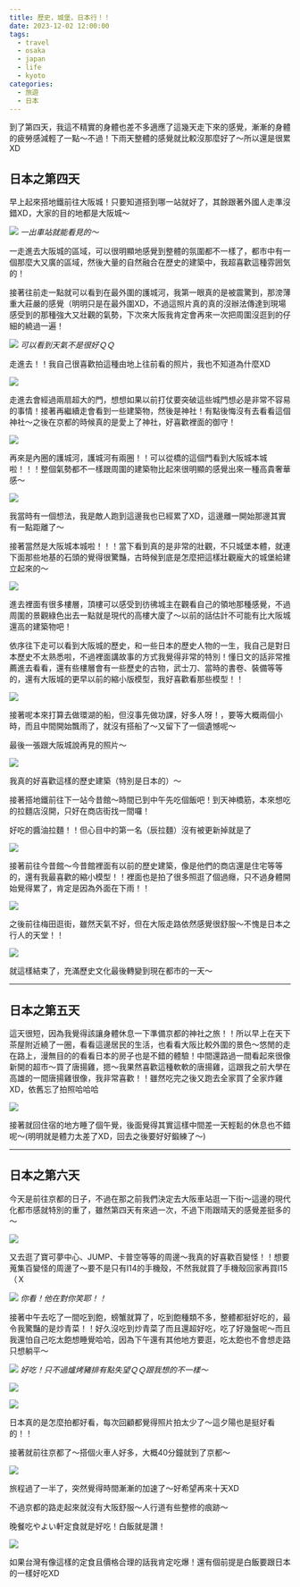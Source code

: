 ```yaml
---
title: 歷史，城堡，日本行！！
date: 2023-12-02 12:00:00
tags: 
  - travel
  - osaka
  - japan
  - life
  - kyoto
categories:
  - 旅遊
  - 日本
---
```


到了第四天，我這不精實的身體也差不多適應了這幾天走下來的感覺，漸漸的身體的疲勞感減輕了一點～不過！下雨天整體的感覺就比較沒那麼好了～所以還是很累XD

## 日本之第四天
早上起來搭地鐵前往大阪城！只要知道搭到哪一站就好了，其餘跟著外國人走準沒錯XD，大家的目的地都是大阪城～

![](images/2023-12-02歷史，城堡，日本行！！/1_4bq1chfZAhAi-iov83Dj-Q.webp)
*一出車站就能看見的～*

一走進去大阪城的區域，可以很明顯地感覺到整體的氛圍都不一樣了，都市中有一個那麼大又廣的區域，然後大量的自然融合在歷史的建築中，我超喜歡這種雰囲気的！

接著往前走一點就可以看到在最外圍的護城河，我第一眼真的是被震驚到，那滂薄重大莊嚴的感覺（明明只是在最外圍XD，不過這照片真的真的沒辦法傳達到現場感受到的那種強大又壯觀的氣勢，下次來大阪我肯定會再來一次把周圍沒逛到的仔細的繞過一遍！

![](images/2023-12-02歷史，城堡，日本行！！/1_xTZWNWimlBst8gkXf6Xhwg.webp)
*可以看到天氣不是很好ＱＱ*

走進去！！我自己很喜歡拍這種由地上往前看的照片，我也不知道為什麼XD

![](images/2023-12-02歷史，城堡，日本行！！/1_VVXKAemCObjS6iZxDs-v4g.webp)

走進去會經過兩扇超大的門，想想如果以前打仗要突破這些城門想必是非常不容易的事情！接著再繼續走會看到一些建築物，然後是神社！有點後悔沒有去看看這個神社～之後在京都的時候真的是愛上了神社，好喜歡裡面的御守！

![](images/2023-12-02歷史，城堡，日本行！！/1_Wtd9FeCA9lW0CcCgLSV0Nw.webp)

再來是內圈的護城河，護城河有兩圈！！可以從橋的這個門看到大阪城本城啦！！！整個氣勢都不一樣跟周圍的建築物比起來很明顯的感覺出來一種高貴奢華感～

![](images/2023-12-02歷史，城堡，日本行！！/1_DT1BP9jsDFw5BYyBiHR2xQ.webp)

我當時有一個想法，我是敵人跑到這邊我也已經累了XD，這邊離一開始那邊其實有一點距離了～

接著當然是大阪城本城啦！！！當下看到真的是非常的壯觀，不只城堡本體，就連下面那些地基的石頭的覺得很驚豔，古時候到底是怎麼把這樣壯觀龐大的城堡給建立起來的～

![](images/2023-12-02歷史，城堡，日本行！！/1_wwUbkicoHr-7F_ab21sQNw.webp)

進去裡面有很多樓層，頂樓可以感受到彷彿城主在觀看自己的領地那種感覺，不過周圍的景觀綠色出去一點就是現代的高樓大廈了～以前的話估計不可能有比大阪城還高的建築物吧！

依序往下走可以看到大阪城的歷史，和一些日本的歷史人物的一生，我自己是對日本歷史不太熟悉啦，不過裡面講故事的方式我覺得非常的特別！懂日文的話非常推薦進去看看，還有些樓層會有一些歷史的古物，武士刀、當時的書卷、裝備等等的，還有大阪城的更早以前的縮小版模型，我好喜歡看那些模型！！

![](images/2023-12-02歷史，城堡，日本行！！/1_P_Ymz8t6Qr3ISAOF_9JoDA.webp)

接著呢本來打算去做環湖的船，但沒事先做功課，好多人呀！，要等大概兩個小時，而且中間開始飄雨了，就沒有搭船了～又留下了一個遺憾呢～

最後一張跟大阪城說再見的照片～

![](images/2023-12-02歷史，城堡，日本行！！/1_eCPXSn02oUMjafCswj9xAw.webp)

我真的好喜歡這樣的歷史建築（特別是日本的）～

接著搭地鐵前往下一站今昔館～時間已到中午先吃個飯吧！到天神橋筋，本來想吃的拉麵店沒開，只好在商店街找一間囉！

好吃的醬油拉麵！！但心目中的第一名（辰拉麵）沒有被更新掉就是了

![](images/2023-12-02歷史，城堡，日本行！！/1_MOWZtOkLBNYHA40ySEJ3Dg.webp)

接著前往今昔館～今昔館裡面有以前的歷史建築，像是他們的商店還是住宅等等的，還有我最喜歡的縮小模型！！裡面也是拍了很多照逛了個過癮，只不過身體開始覺得累了，肯定是因為外面在下雨！！

![](images/2023-12-02歷史，城堡，日本行！！/1_Xc925K98toPQg8uRAgcF8A.webp)

之後前往梅田逛街，雖然天氣不好，但在大阪走路依然感覺很舒服～不愧是日本之行人的天堂！！

![](images/2023-12-02歷史，城堡，日本行！！/1_H-Iqq5qD0gSYEpBYBn6xvQ.webp)

就這樣結束了，充滿歷史文化最後轉變到現在都市的一天～

---

## 日本之第五天
這天很短，因為我覺得該讓身體休息一下準備京都的神社之旅！！所以早上在天下茶屋附近繞了一圈，看看這邊居民的生活，也看看大阪比較外圍的景色～悠閒的走在路上，漫無目的的看看日本的房子也是不錯的體驗！中間還路過一間看起來很像新開的超市～買了唐揚雞，摁～我果然喜歡這種軟軟的唐揚雞，這跟我之前大學在高雄的一間唐揚雞很像，我非常喜歡！！雖然吃完之後又跑去全家買了全家炸雞XD，依舊忘了拍照哈哈哈

![](images/2023-12-02歷史，城堡，日本行！！/1_TNy6Q2kS9Pnxu7sriRBvkg.webp)

接著就回住宿的地方睡了個午覺，後面覺得其實這樣中間差一天輕鬆的休息也不錯呢～(明明就是體力太差了XD，回去之後要好好鍛練了～)

---

## 日本之第六天
今天是前往京都的日子，不過在那之前我們決定去大阪車站逛一下街～這邊的現代化都市感就特別的重了，雖然第四天有來過一次，不過下雨跟晴天的感覺差挺多的～

![](images/2023-12-02歷史，城堡，日本行！！/1_1YCZGv5DY8kKPqpfiI-BHQ.webp)

又去逛了寶可夢中心、JUMP、卡普空等等的周邊～我真的好喜歡百變怪！！想要蒐集百變怪的周邊了～要不是只有I14的手機殼，不然我就買了手機殼回家再買I15（Ｘ

![](images/2023-12-02歷史，城堡，日本行！！/1_VAQzRZ_MzA_z1HAP7_XXOQ.webp)
*你看！他在對你笑耶！！*

接著中午去吃了一間吃到飽，螃蟹就算了，吃到飽種類不多，整體都挺好吃的，最令我驚豔的是炒青菜！！好久沒吃到炒青菜了而且還超好吃，吃了好幾盤呢～而且我還怕自己吃太飽想睡覺哈哈，因為下午還有其他地方要逛，吃太飽也不會想走路只想躺平～

![](images/2023-12-02歷史，城堡，日本行！！/1_Y-0dexAlFhMNhJyzya_ctw.webp)
*好吃！只不過爐烤豬排有點失望ＱＱ跟我想的不一樣～*

![](images/2023-12-02歷史，城堡，日本行！！/1_KmOZmndV_0GSDfDtD4DpvQ.webp)

![](images/2023-12-02歷史，城堡，日本行！！/1_D1veRzeIf2s0c_09dDPnCg.webp)

日本真的是怎麼拍都好看，每次回顧都覺得照片拍太少了～這夕陽也是挺好看的！！

接著就前往京都了～搭個火車人好多，大概40分鐘就到了京都～

![](images/2023-12-02歷史，城堡，日本行！！/1_esjxHxlcy0RF1AcF8Rns4w.webp)

旅程過了一半了，突然覺得時間漸漸的加速了～好希望再來十天XD

不過京都的路走起來就沒有大阪舒服～人行道有些整修的痕跡～

晚餐吃やよい軒定食就是好吃！白飯就是讚！

![](images/2023-12-02歷史，城堡，日本行！！/1_jmBvsIWgIxnlGaevXe6Uig.webp)

如果台灣有像這樣的定食且價格合理的話我肯定吃爆！還有個前提是白飯要跟日本的一樣好吃XD

